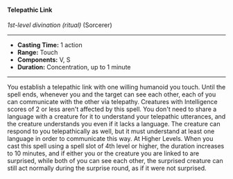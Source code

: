#### Telepathic Link
*1st-level divination* *(ritual)* (Sorcerer)
___
- **Casting Time:** 1 action
- **Range:** Touch
- **Components:** V, S
- **Duration:** Concentration, up to 1 minute
---
You establish a telepathic link with one willing
humanoid you touch. Until the spell ends,
whenever you and the target can see each other,
each of you can communicate with the other via
telepathy.
Creatures with Intelligence scores of 2 or less
aren't affected by this spell. You don't need to share
a language with a creature for it to understand your
telepathic utterances, and the creature understands
you even if it lacks a language. The creature can
respond to you telepathically as well, but it must
understand at least one language in order to
communicate this way.
At Higher Levels.  When you cast this spell using
a spell slot of 4th level or higher, the duration
increases to 10 minutes, and if either you or the
creature you are linked to are surprised, while both
of you can see each other, the surprised creature
can still act normally during the surprise round, as
if it were not surprised.
